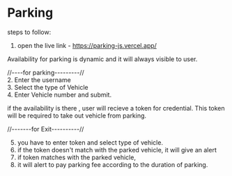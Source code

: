 # Parking

steps to follow:

1. open the live link - https://parking-js.vercel.app/

Availability for parking is dynamic and it will always visible to user.

//----for parking---------//
<br/>
2. Enter the username
 <br/>
3. Select the type of Vehicle
<br/>
4. Enter Vehicle number and submit.
<br/>

if the availability is there , user will recieve a token for credential.
This token will be required to take out vehicle from parking.

//-------for Exit----------//
<br/>

 5. you have to enter token and select type of vehicle.
 6. if the token doesn't match with the parked vehicle, it will give an alert
 7. if token matches with the parked vehicle,
 8. it will alert to pay parking fee according to the duration of parking.
